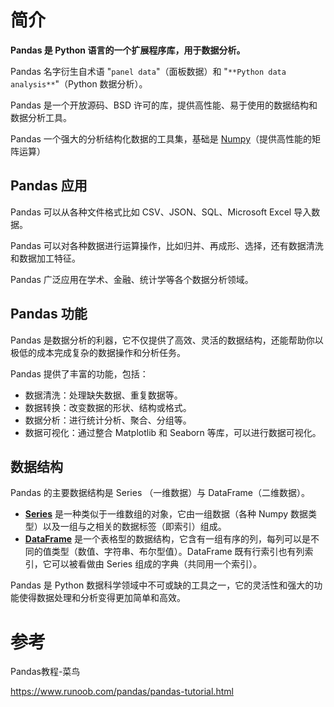 # 简介

**Pandas 是 Python 语言的一个扩展程序库，用于数据分析。**



Pandas 名字衍生自术语 "`panel data`"（面板数据）和 "`**Python data analysis**`"（Python 数据分析）。

Pandas 是一个开放源码、BSD 许可的库，提供高性能、易于使用的数据结构和数据分析工具。

Pandas 一个强大的分析结构化数据的工具集，基础是 [Numpy](https://www.runoob.com/numpy/numpy-tutorial.html)（提供高性能的矩阵运算）



## Pandas 应用

Pandas 可以从各种文件格式比如 CSV、JSON、SQL、Microsoft Excel 导入数据。

Pandas 可以对各种数据进行运算操作，比如归并、再成形、选择，还有数据清洗和数据加工特征。

Pandas 广泛应用在学术、金融、统计学等各个数据分析领域。



## Pandas 功能

Pandas 是数据分析的利器，它不仅提供了高效、灵活的数据结构，还能帮助你以极低的成本完成复杂的数据操作和分析任务。

Pandas 提供了丰富的功能，包括：

- 数据清洗：处理缺失数据、重复数据等。
- 数据转换：改变数据的形状、结构或格式。
- 数据分析：进行统计分析、聚合、分组等。
- 数据可视化：通过整合 Matplotlib 和 Seaborn 等库，可以进行数据可视化。



## 数据结构

Pandas 的主要数据结构是 Series （一维数据）与 DataFrame（二维数据）。

- **[Series](https://www.runoob.com/pandas/pandas-series.html)** 是一种类似于一维数组的对象，它由一组数据（各种 Numpy 数据类型）以及一组与之相关的数据标签（即索引）组成。
- **[DataFrame](https://www.runoob.com/pandas/pandas-dataframe.html)** 是一个表格型的数据结构，它含有一组有序的列，每列可以是不同的值类型（数值、字符串、布尔型值）。DataFrame 既有行索引也有列索引，它可以被看做由 Series 组成的字典（共同用一个索引）。

Pandas 是 Python 数据科学领域中不可或缺的工具之一，它的灵活性和强大的功能使得数据处理和分析变得更加简单和高效。



# 参考

Pandas教程-菜鸟

https://www.runoob.com/pandas/pandas-tutorial.html

